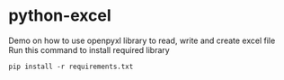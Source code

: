 # python-excel
Demo on how to use openpyxl library to read, write and create excel file
Run this command to install required library

`pip install -r requirements.txt`
